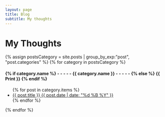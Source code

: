 ```yaml
---
layout: page
title: Blog
subtitle: My thoughts
---
```


<h1 class="page-title">
    <div class="page-title__text">
        My Thoughts
    </div>
</h1>

<div>
    {% assign postsCategory = site.posts | group_by_exp:"post", "post.categories"  %}
    {% for category in postsCategory %}
        <h4 class="post-teaser__month">
            <strong>
                {% if category.name %} 
                    - - - - -  {{ category.name }} - - - - - 
                {% else %} 
                    {{ Print }} 
                {% endif %}
            </strong>
        </h4>
        <ul class="list-posts">
            {% for post in category.items %}
                <li class="post-teaser">
                    <a href="{{ post.url | prepend: site.baseurl }}">
                        <span class="post-teaser__title">{{ post.title }}</span>
                        <span class="post-teaser__date">{{ post.date | date: "%d %B %Y" }}</span>
                    </a>
                </li>
            {% endfor %}
        </ul>
    {% endfor %}
</div>